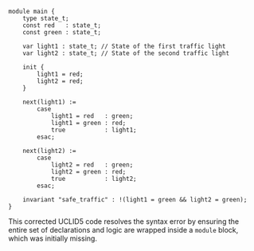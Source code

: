 ```uclid
module main {
    type state_t;
    const red   : state_t;
    const green : state_t;

    var light1 : state_t; // State of the first traffic light
    var light2 : state_t; // State of the second traffic light
    
    init {
        light1 = red;
        light2 = red;
    }
    
    next(light1) := 
        case 
            light1 = red   : green;
            light1 = green : red;
            true           : light1;
        esac;

    next(light2) := 
        case 
            light2 = red   : green;
            light2 = green : red;
            true           : light2;
        esac;
    
    invariant "safe_traffic" : !(light1 = green && light2 = green);
}
```
This corrected UCLID5 code resolves the syntax error by ensuring the entire set of declarations and logic are wrapped inside a `module` block, which was initially missing.